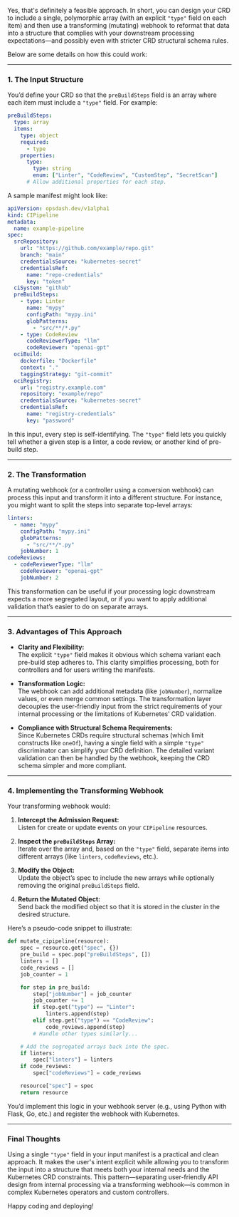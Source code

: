 Yes, that's definitely a feasible approach. In short, you can design your CRD to include a single, polymorphic array (with an explicit `"type"` field on each item) and then use a transforming (mutating) webhook to reformat that data into a structure that complies with your downstream processing expectations—and possibly even with stricter CRD structural schema rules.

Below are some details on how this could work:

---

### 1. **The Input Structure**

You’d define your CRD so that the `preBuildSteps` field is an array where each item must include a `"type"` field. For example:

```yaml
preBuildSteps:
  type: array
  items:
    type: object
    required:
      - type
    properties:
      type:
        type: string
        enum: ["Linter", "CodeReview", "CustomStep", "SecretScan"]
      # Allow additional properties for each step.
```

A sample manifest might look like:

```yaml
apiVersion: opsdash.dev/v1alpha1
kind: CIPipeline
metadata:
  name: example-pipeline
spec:
  srcRepository:
    url: "https://github.com/example/repo.git"
    branch: "main"
    credentialsSource: "kubernetes-secret"
    credentialsRef:
      name: "repo-credentials"
      key: "token"
  ciSystem: "github"
  preBuildSteps:
    - type: Linter
      name: "mypy"
      configPath: "mypy.ini"
      globPatterns:
        - "src/**/*.py"
    - type: CodeReview
      codeReviewerType: "llm"
      codeReviewer: "openai-gpt"
  ociBuild:
    dockerfile: "Dockerfile"
    context: "."
    taggingStrategy: "git-commit"
  ociRegistry:
    url: "registry.example.com"
    repository: "example/repo"
    credentialsSource: "kubernetes-secret"
    credentialsRef:
      name: "registry-credentials"
      key: "password"
```

In this input, every step is self-identifying. The `"type"` field lets you quickly tell whether a given step is a linter, a code review, or another kind of pre-build step.

---

### 2. **The Transformation**

A mutating webhook (or a controller using a conversion webhook) can process this input and transform it into a different structure. For instance, you might want to split the steps into separate top-level arrays:

```yaml
linters:
  - name: "mypy"
    configPath: "mypy.ini"
    globPatterns:
      - "src/**/*.py"
    jobNumber: 1
codeReviews:
  - codeReviewerType: "llm"
    codeReviewer: "openai-gpt"
    jobNumber: 2
```

This transformation can be useful if your processing logic downstream expects a more segregated layout, or if you want to apply additional validation that’s easier to do on separate arrays.

---

### 3. **Advantages of This Approach**

- **Clarity and Flexibility:**  
  The explicit `"type"` field makes it obvious which schema variant each pre-build step adheres to. This clarity simplifies processing, both for controllers and for users writing the manifests.

- **Transformation Logic:**  
  The webhook can add additional metadata (like `jobNumber`), normalize values, or even merge common settings. The transformation layer decouples the user-friendly input from the strict requirements of your internal processing or the limitations of Kubernetes’ CRD validation.

- **Compliance with Structural Schema Requirements:**  
  Since Kubernetes CRDs require structural schemas (which limit constructs like `oneOf`), having a single field with a simple `"type"` discriminator can simplify your CRD definition. The detailed variant validation can then be handled by the webhook, keeping the CRD schema simpler and more compliant.

---

### 4. **Implementing the Transforming Webhook**

Your transforming webhook would:

1. **Intercept the Admission Request:**  
   Listen for create or update events on your `CIPipeline` resources.

2. **Inspect the `preBuildSteps` Array:**  
   Iterate over the array and, based on the `"type"` field, separate items into different arrays (like `linters`, `codeReviews`, etc.).

3. **Modify the Object:**  
   Update the object’s spec to include the new arrays while optionally removing the original `preBuildSteps` field.

4. **Return the Mutated Object:**  
   Send back the modified object so that it is stored in the cluster in the desired structure.

Here’s a pseudo-code snippet to illustrate:

```python
def mutate_cipipeline(resource):
    spec = resource.get("spec", {})
    pre_build = spec.pop("preBuildSteps", [])
    linters = []
    code_reviews = []
    job_counter = 1

    for step in pre_build:
        step["jobNumber"] = job_counter
        job_counter += 1
        if step.get("type") == "Linter":
            linters.append(step)
        elif step.get("type") == "CodeReview":
            code_reviews.append(step)
        # Handle other types similarly...

    # Add the segregated arrays back into the spec.
    if linters:
        spec["linters"] = linters
    if code_reviews:
        spec["codeReviews"] = code_reviews

    resource["spec"] = spec
    return resource
```

You’d implement this logic in your webhook server (e.g., using Python with Flask, Go, etc.) and register the webhook with Kubernetes.

---

### Final Thoughts

Using a single `"type"` field in your input manifest is a practical and clean approach. It makes the user's intent explicit while allowing you to transform the input into a structure that meets both your internal needs and the Kubernetes CRD constraints. This pattern—separating user-friendly API design from internal processing via a transforming webhook—is common in complex Kubernetes operators and custom controllers.

Happy coding and deploying!
